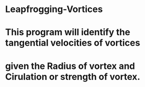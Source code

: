 # Leapfrogging-Vortices
# This program will identify the tangential velocities of vortices 
# given the Radius of vortex and Cirulation or strength of vortex.
